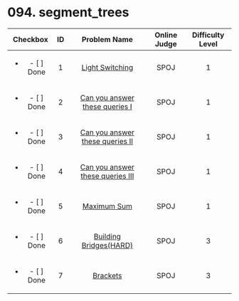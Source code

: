 # 094. segment_trees


| Checkbox | ID | Problem Name|Online Judge|Difficulty Level|
|:---:|:---:|:---:|:---:|:---:|
|<ul><li>- [ ] Done</li></ul>|1|[Light Switching](http://www.spoj.com/problems/LITE/)|SPOJ|1|
|<ul><li>- [ ] Done</li></ul>|2|[Can you answer these queries I](http://www.spoj.com/problems/GSS1/)|SPOJ|1|
|<ul><li>- [ ] Done</li></ul>|3|[Can you answer these queries II](http://www.spoj.com/problems/GSS2/)|SPOJ|1|
|<ul><li>- [ ] Done</li></ul>|4|[Can you answer these queries III](http://www.spoj.com/problems/GSS3/)|SPOJ|1|
|<ul><li>- [ ] Done</li></ul>|5|[Maximum Sum](http://www.spoj.com/problems/KGSS/)|SPOJ|1|
|<ul><li>- [ ] Done</li></ul>|6|[Building Bridges(HARD)](http://www.spoj.com/problems/BRDGHRD/)|SPOJ|3|
|<ul><li>- [ ] Done</li></ul>|7|[Brackets](http://www.spoj.com/problems/BRKTS/)|SPOJ|3|

